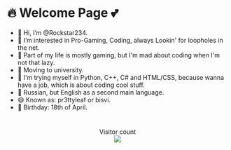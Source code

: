 # 🔥 Welcome Page 💕
- 👋 Hi, I’m @Rockstar234.
- 👀 I’m interested in Pro-Gaming, Coding, always Lookin' for loopholes in the net. 
- 📑 Part of my life is mostly gaming, but I'm mad about coding when I'm not that lazy.
- 🌱 Moving to university.
- 🤔 I'm trying myself in Python, C++, C# and HTML/CSS, because wanna have a job, which is about coding cool stuff.
- 💬 Russian, but English as a second main language.
- 😄 Known as: pr3ttyleaf or bisvi.
- 🍰 Birthday: 18th of April.
#

<p align="center"> 
  Visitor count<br>
  <img src="https://profile-counter.glitch.me/Rockstar234/count.svg" />
</p>
